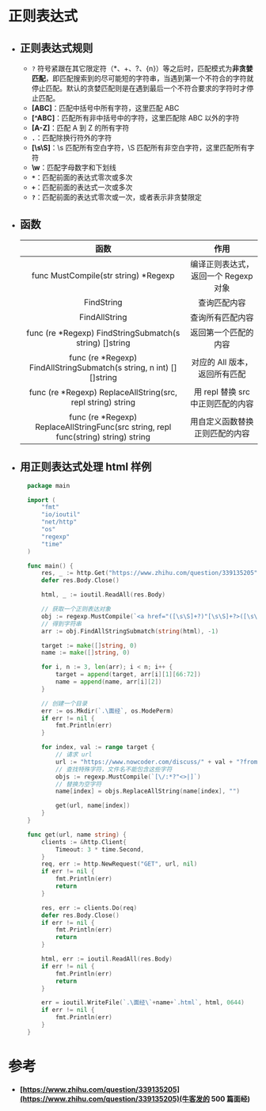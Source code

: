 # 正则表达式
- ## 正则表达式规则
  - `?` 符号紧跟在其它限定符（*、+、?、{n}）等之后时，匹配模式为**非贪婪匹配**，即匹配搜索到的尽可能短的字符串，当遇到第一个不符合的字符就停止匹配。默认的贪婪匹配则是在遇到最后一个不符合要求的字符时才停止匹配。
  - **[ABC]**：匹配中括号中所有字符，这里匹配 ABC
  - **[^ABC]**：匹配所有非中括号中的字符，这里匹配除 ABC 以外的字符
  - **[A-Z]**：匹配 A 到 Z 的所有字符
  - **`.`**：匹配除换行符外的字符
  - **[\s\S]**：\s 匹配所有空白字符，\S 匹配所有非空白字符，这里匹配所有字符
  - **\w**：匹配字母数字和下划线
  - **`*`**：匹配前面的表达式零次或多次
  - **`+`**：匹配前面的表达式一次或多次
  - **`?`**：匹配前面的表达式零次或一次，或者表示非贪婪限定
- ## 函数
    | 函数 | 作用 |
    | :-: | :-: |
    | func MustCompile(str string) *Regexp | 编译正则表达式，返回一个 Regexp 对象 |
    | FindString | 查询匹配内容 |
    | FindAllString | 查询所有匹配内容 |
    | func (re *Regexp) FindStringSubmatch(s string) []string | 返回第一个匹配的内容 |
    | func (re *Regexp) FindAllStringSubmatch(s string, n int) [][]string | 对应的 All 版本，返回所有匹配 |
    | func (re *Regexp) ReplaceAllString(src, repl string) string | 用 repl 替换 src 中正则匹配的内容 |
    | func (re *Regexp) ReplaceAllStringFunc(src string, repl func(string) string) string | 用自定义函数替换正则匹配的内容 |
- ## 用正则表达式处理 html 样例
  ```Go
    package main

    import (
        "fmt"
        "io/ioutil"
        "net/http"
        "os"
        "regexp"
        "time"
    )

    func main() {
        res, _ := http.Get("https://www.zhihu.com/question/339135205")
        defer res.Body.Close()

        html, _ := ioutil.ReadAll(res.Body)

        // 获取一个正则表达对象
        obj := regexp.MustCompile(`<a href="([\s\S]+?)"[\s\S]+?>([\s\S]+?)</a>`)
        // 得到字符串
        arr := obj.FindAllStringSubmatch(string(html), -1)

        target := make([]string, 0)
        name := make([]string, 0)

        for i, n := 3, len(arr); i < n; i++ {
            target = append(target, arr[i][1][66:72])
            name = append(name, arr[i][2])
        }

        // 创建一个目录
        err := os.Mkdir(`.\面经`, os.ModePerm)
        if err != nil {
            fmt.Println(err)
        }

        for index, val := range target {
            // 请求 url
            url := "https://www.nowcoder.com/discuss/" + val + "?from=zhnkw"
            // 查找特殊字符，文件名不能包含这些字符
            objs := regexp.MustCompile(`[\/:*?"<>|]`)
            // 替换为空字符
            name[index] = objs.ReplaceAllString(name[index], "")

            get(url, name[index])
        }
    }

    func get(url, name string) {
        clients := &http.Client{
            Timeout: 3 * time.Second,
        }
        req, err := http.NewRequest("GET", url, nil)
        if err != nil {
            fmt.Println(err)
            return
        }

        res, err := clients.Do(req)
        defer res.Body.Close()
        if err != nil {
            fmt.Println(err)
            return
        }

        html, err := ioutil.ReadAll(res.Body)
        if err != nil {
            fmt.Println(err)
            return
        }

        err = ioutil.WriteFile(`.\面经\`+name+`.html`, html, 0644)
        if err != nil {
            fmt.Println(err)
        }
    }
  ```


# 参考
- #### [https://www.zhihu.com/question/339135205](https://www.zhihu.com/question/339135205)(牛客发的 500 篇面经)